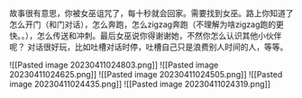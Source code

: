 故事很有意思，你被女巫诅咒了，每十秒就会回家。需要找到女巫。路上你知道了怎么开门（和门对话），怎么奔跑，怎么zigzag奔跑（不理解为啥zigzag跑的更快。。），怎么传送和冲刺。最后女巫说你得谢谢她，不然你怎么认识其他小伙伴呢？
对话很好玩，比如吐槽对话时停，吐槽自己只是浪费别人时间的人，等等。


![[Pasted image 20230411024803.png]]
![[Pasted image 20230411024625.png]]
![[Pasted image 20230411024505.png]]
![[Pasted image 20230411024435.png]]
![[Pasted image 20230411024319.png]]